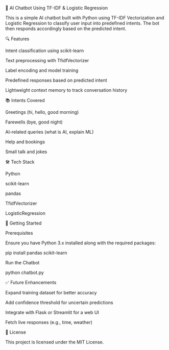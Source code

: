 🤖 AI Chatbot Using TF-IDF & Logistic Regression

This is a simple AI chatbot built with Python using TF-IDF Vectorization and Logistic Regression to classify user input into predefined intents. The bot then responds accordingly based on the predicted intent.

🔍 Features

Intent classification using scikit-learn

Text preprocessing with TfidfVectorizer

Label encoding and model training

Predefined responses based on predicted intent

Lightweight context memory to track conversation history

📚 Intents Covered

Greetings (hi, hello, good morning)

Farewells (bye, good night)

AI-related queries (what is AI, explain ML)

Help and bookings

Small talk and jokes

🛠 Tech Stack

Python

scikit-learn

pandas

TfidfVectorizer

LogisticRegression

🚀 Getting Started

Prerequisites

Ensure you have Python 3.x installed along with the required packages:

pip install pandas scikit-learn

Run the Chatbot

python chatbot.py

✅ Future Enhancements

Expand training dataset for better accuracy

Add confidence threshold for uncertain predictions

Integrate with Flask or Streamlit for a web UI

Fetch live responses (e.g., time, weather)

📄 License

This project is licensed under the MIT License.
